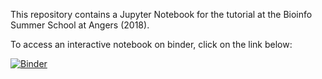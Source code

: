 This repository contains a Jupyter Notebook for the tutorial at the Bioinfo
Summer School at Angers (2018).

To access an interactive notebook on binder, click on the link below:

[![Binder](https://mybinder.org/badge.svg)](https://mybinder.org/v2/gh/nigiord/BioinfoSummerSchoolAngers2018/master?filepath=microbial_ecological_networks.ipynb)
